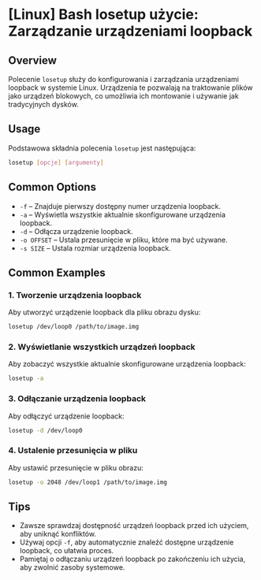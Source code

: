 # [Linux] Bash losetup użycie: Zarządzanie urządzeniami loopback

## Overview
Polecenie `losetup` służy do konfigurowania i zarządzania urządzeniami loopback w systemie Linux. Urządzenia te pozwalają na traktowanie plików jako urządzeń blokowych, co umożliwia ich montowanie i używanie jak tradycyjnych dysków.

## Usage
Podstawowa składnia polecenia `losetup` jest następująca:

```bash
losetup [opcje] [argumenty]
```

## Common Options
- `-f` – Znajduje pierwszy dostępny numer urządzenia loopback.
- `-a` – Wyświetla wszystkie aktualnie skonfigurowane urządzenia loopback.
- `-d` – Odłącza urządzenie loopback.
- `-o OFFSET` – Ustala przesunięcie w pliku, które ma być używane.
- `-s SIZE` – Ustala rozmiar urządzenia loopback.

## Common Examples
### 1. Tworzenie urządzenia loopback
Aby utworzyć urządzenie loopback dla pliku obrazu dysku:

```bash
losetup /dev/loop0 /path/to/image.img
```

### 2. Wyświetlanie wszystkich urządzeń loopback
Aby zobaczyć wszystkie aktualnie skonfigurowane urządzenia loopback:

```bash
losetup -a
```

### 3. Odłączanie urządzenia loopback
Aby odłączyć urządzenie loopback:

```bash
losetup -d /dev/loop0
```

### 4. Ustalenie przesunięcia w pliku
Aby ustawić przesunięcie w pliku obrazu:

```bash
losetup -o 2048 /dev/loop1 /path/to/image.img
```

## Tips
- Zawsze sprawdzaj dostępność urządzeń loopback przed ich użyciem, aby uniknąć konfliktów.
- Używaj opcji `-f`, aby automatycznie znaleźć dostępne urządzenie loopback, co ułatwia proces.
- Pamiętaj o odłączaniu urządzeń loopback po zakończeniu ich użycia, aby zwolnić zasoby systemowe.